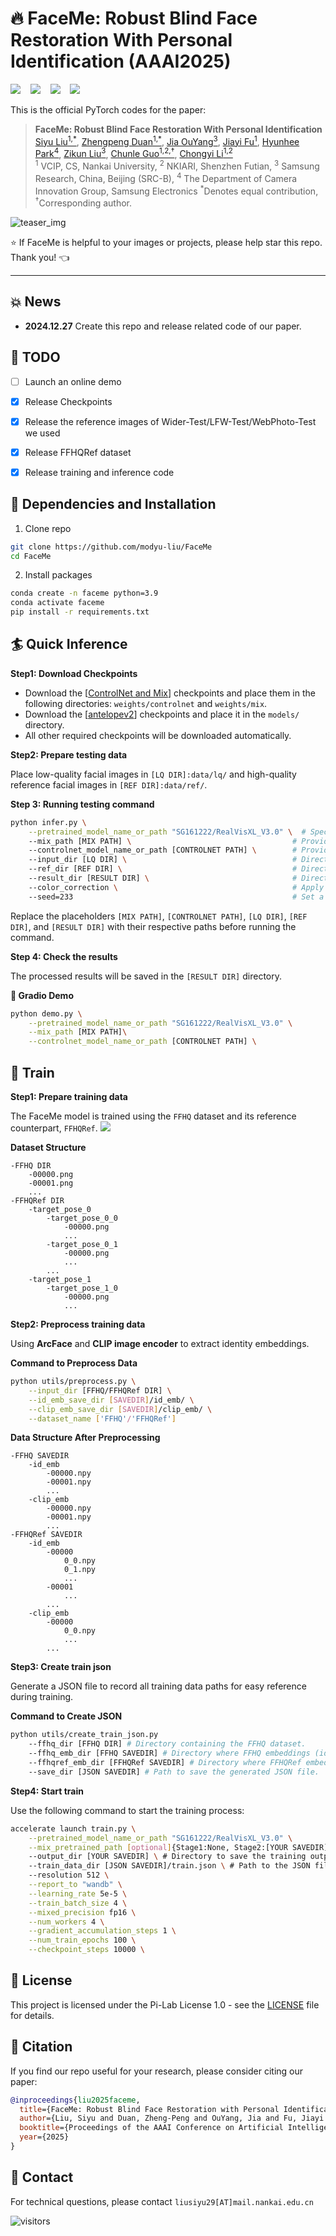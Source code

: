 # :fire: FaceMe: Robust Blind Face Restoration With Personal Identification (AAAI2025)

<a href=''><img src='https://img.shields.io/badge/Paper-arxiv-b31b1b.svg'></a> &nbsp;&nbsp;
<a href='https://modyu-liu.github.io/FaceMe_Homepage/'><img src='https://img.shields.io/badge/Project page-FaceMe-1bb41b.svg'></a> &nbsp;&nbsp;
<a href='https://huggingface.co/datasets/thomas2modyu/FaceMe'><img src='https://img.shields.io/badge/Dataset-huggingface-ffff00.svg'></a> &nbsp;&nbsp;
<a href=''><img src='https://img.shields.io/badge/Demo-huggingface-ffd700.svg'></a> &nbsp;&nbsp;



This is the official PyTorch codes for the paper:

>**FaceMe: Robust Blind Face Restoration With Personal Identification**<br>  [Siyu Liu<sup>1,*</sup>](https://github.com/modyu-liu), [Zhengpeng Duan<sup>1,*</sup>](https://adam-duan.github.io/), [Jia OuYang<sup>3</sup>](), [Jiayi Fu<sup>1</sup>](), [Hyunhee Park<sup>4</sup>](), [Zikun Liu<sup>3</sup>](), [Chunle Guo<sup>1,2,&dagger;</sup>](https://scholar.google.com/citations?user=RZLYwR0AAAAJ&hl=en), [Chongyi Li<sup>1,2</sup>](https://li-chongyi.github.io/) <br>
> <sup>1</sup> VCIP, CS, Nankai University, <sup>2</sup> NKIARI, Shenzhen Futian, <sup>3</sup> Samsung Research, China, Beijing (SRC-B), <sup>4</sup> The Department of Camera Innovation Group, Samsung Electronics
> <sup>*</sup>Denotes equal contribution, <sup>&dagger;</sup>Corresponding author.

![teaser_img](.assets/teaser.png)


:star: If FaceMe is helpful to your images or projects, please help star this repo. Thank you! :point_left:

---

## :boom: News

- **2024.12.27** Create this repo and release related code of our paper.

## :runner: TODO
- [ ] Launch an online demo
- [x] Release Checkpoints
- [x] Release the reference images of Wider-Test/LFW-Test/WebPhoto-Test we used 
- [x] Release FFHQRef dataset 
- [x] Release training and inference code


## :wrench: Dependencies and Installation

1. Clone repo

```bash
git clone https://github.com/modyu-liu/FaceMe
cd FaceMe 
```

2. Install packages
```bash
conda create -n faceme python=3.9
conda activate faceme
pip install -r requirements.txt
```


## :surfer: Quick Inference


**Step1: Download Checkpoints**

- Download the [[ControlNet and Mix](https://huggingface.co/thomas2modyu/FaceMe)] checkpoints and place them in the following directories: `weights/controlnet` and `weights/mix`.
- Download the [[antelopev2](https://github.com/deepinsight/insightface)] checkpoints and place it in the `models/` directory.
- All other required checkpoints will be downloaded automatically.

**Step2: Prepare testing data**

Place low-quality facial images in `[LQ DIR]:data/lq/` and high-quality reference facial images in `[REF DIR]:data/ref/`.

**Step 3: Running testing command**

```bash
python infer.py \
    --pretrained_model_name_or_path "SG161222/RealVisXL_V3.0" \  # Specify the pretrained model path
    --mix_path [MIX PATH] \                                    # Provide the path to the Mix‘s checkpoint
    --controlnet_model_name_or_path [CONTROLNET PATH] \        # Provide the path to the ControlNet's checkpoint
    --input_dir [LQ DIR] \                                     # Directory containing low-quality input images
    --ref_dir [REF DIR] \                                      # Directory containing high-quality reference images
    --result_dir [RESULT DIR] \                                # Directory to save the resulting outputs
    --color_correction \                                       # Apply color correction to the outputs
    --seed=233                                                 # Set a seed for reproducibility
```
Replace the placeholders `[MIX PATH]`, `[CONTROLNET PATH]`, `[LQ DIR]`, `[REF DIR]`, and `[RESULT DIR]` with their respective paths before running the command.

**Step 4: Check the results**

The processed results will be saved in the `[RESULT DIR]` directory.

**:seedling: Gradio Demo**
```bash
python demo.py \
    --pretrained_model_name_or_path "SG161222/RealVisXL_V3.0" \
    --mix_path [MIX PATH]\
    --controlnet_model_name_or_path [CONTROLNET PATH] \
```


## :muscle: Train

**Step1: Prepare training data**

The FaceMe model is trained using the  `FFHQ` dataset and its reference counterpart, `FFHQRef`. <a href='https://huggingface.co/datasets/thomas2modyu/FaceMe'><img src='https://img.shields.io/badge/Dataset-huggingface-ffff00.svg'></a> &nbsp;&nbsp;

**Dataset Structure**
```
-FFHQ DIR
    -00000.png
    -00001.png
    ...
-FFHQRef DIR
    -target_pose_0
        -target_pose_0_0
            -00000.png
            ...
        -target_pose_0_1
            -00000.png
            ...
        ...
    -target_pose_1
        -target_pose_1_0
            -00000.png
            ...
```

**Step2: Preprocess training data**

Using **ArcFace** and **CLIP image encoder** to extract identity embeddings.

**Command to Preprocess Data**
```bash
python utils/preprocess.py \
    --input_dir [FFHQ/FFHQRef DIR] \
    --id_emb_save_dir [SAVEDIR]/id_emb/ \
    --clip_emb_save_dir [SAVEDIR]/clip_emb/ \
    --dataset_name ['FFHQ'/'FFHQRef']
```
**Data Structure After Preprocessing**

```
-FFHQ SAVEDIR
    -id_emb
        -00000.npy
        -00001.npy
        ...
    -clip_emb
        -00000.npy
        -00001.npy
        ...
-FFHQRef SAVEDIR
    -id_emb
        -00000
            0_0.npy
            0_1.npy
            ...
        -00001
            ...
        ...
    -clip_emb
        -00000
            0_0.npy
            ...
        ...
```
**Step3: Create train json**

Generate a JSON file to record all training data paths for easy reference during training.

**Command to Create JSON**

```bash
python utils/create_train_json.py 
    --ffhq_dir [FFHQ DIR] # Directory containing the FFHQ dataset.
    --ffhq_emb_dir [FFHQ SAVEDIR] # Directory where FFHQ embeddings (id_emb and clip_emb) are saved.
    --ffhqref_emb_dir [FFHQRef SAVEDIR] # Directory where FFHQRef embeddings (id_emb and clip_emb) are saved.
    --save_dir [JSON SAVEDIR] # Path to save the generated JSON file.
```
**Step4: Start train**

Use the following command to start the training process:

```bash
accelerate launch train.py \
    --pretrained_model_name_or_path "SG161222/RealVisXL_V3.0" \
    --mix_pretrained_path [optional]{Stage1:None, Stage2:[YOUR SAVEDIR]} \ #  Path to the pretrained Mix model. For Stage 1, use None. for Stage 2, provide the directory path [YOUR SAVEDIR].
    --output_dir [YOUR SAVEDIR] \ # Directory to save the training outputs, such as model checkpoints.
    --train_data_dir [JSON SAVEDIR]/train.json \ # Path to the JSON file containing all training data paths (train.json created in Step 3). 
    --resolution 512 \
    --report_to "wandb" \
    --learning_rate 5e-5 \
    --train_batch_size 4 \
    --mixed_precision fp16 \
    --num_workers 4 \
    --gradient_accumulation_steps 1 \
    --num_train_epochs 100 \
    --checkpoint_steps 10000 \
```
## 📜 License

This project is licensed under the Pi-Lab License 1.0 - see the [LICENSE](https://github.com/modyu-liu/FaceMe/blob/main/LICENSE) file for details.

## :book: Citation

If you find our repo useful for your research, please consider citing our paper:

```bibtex
@inproceedings{liu2025faceme,
  title={FaceMe: Robust Blind Face Restoration with Personal Identification},
  author={Liu, Siyu and Duan, Zheng-Peng and OuYang, Jia and Fu, Jiayi and Park, Hyunhee and Liu, Zikun and Guo, Chunle and Li, Chongyi},
  booktitle={Proceedings of the AAAI Conference on Artificial Intelligence},
  year={2025}
}
```

## :postbox: Contact

For technical questions, please contact `liusiyu29[AT]mail.nankai.edu.cn`


![visitors](https://visitor-badge.laobi.icu/badge?page_id=modyu-liu/FaceMe)
